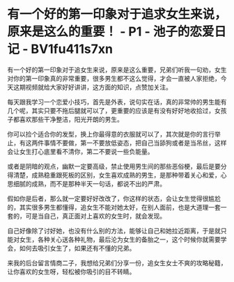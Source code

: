 # 有一个好的第一印象对于追求女生来说，原来是这么的重要！ - P1 - 池子的恋爱日记 - BV1fu411s7xn

有一个好的第一印象对于追女生来说，原来是这么重要，兄弟们听我一句劝，女生对你的第一印象真的非常重要，很多男生都不这么觉得，才会一直被人家拒绝，今天这期视频就给大家好好讲讲，这方面的知识，点赞加关注。

每天跟我学习一个恋爱小技巧，首先是外表，说句实在话，真的非常帅的男生能有几个呢，其实只要不拖后腿就可以了，更重要的应该是有没有好好地收拾过，女孩子都喜欢那些干净整洁，阳光开朗的男生。

你可以捡个适合你的发型，换上你最得意的衣服就可以了，其次就是你的言行举止，有这两件事情不要做，第一不要放低姿态，把自己当舔狗或者是当吊丝，这样会让女生打心底里看不清你，第二不要说一些负能量。

或者是阴暗的观点，幽默一定要高级，禁止使用男生间的那些恶俗梗，最后是要分得清楚，成熟稳重跟死板的区别，女生喜欢成熟的男生，是那种带着关心和爱，心思细腻的成熟，而不是那种半天一句话，都说不出的严肃。

假如你是后者，那么就一定要好好改改了，你这样的状态，会让女生觉得很尴尬的，其实很多男生都懂得，追女生不能对她太好，在别人面前，也是大道理一套一套的，可是当自己，真正面对上喜欢的女生时，就会发现。

自己好像除了讨好她，也没有什么别的方法，能够让自己和她拉近距离，于是就只能对女生，各种关心送各种礼物，最后沦为女生的备胎之一，这个时候你就需要学会，如何去吸引女生了，如果还有不懂的兄弟。

来我的后台留言情商二子，我想给兄弟们分享一份，追女生女士不爽的攻略秘籍，让你喜欢的女生呀，轻松被你吸引的目不转睛。